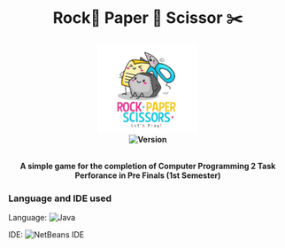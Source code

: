 <h1 align=center>
  Rock🗿 Paper 📄 Scissor ✂️
</h1>
<h4 align=center>
    <img src="https://github.com/nickichann01/Simple-Game/blob/master/logo.png" width="180" height="160">
    <br>
    <img alt="Version" src="https://img.shields.io/static/v1?label=Version&message=1.0&logoColor=white&color=yellow&style=for-the-badge">
    <br>
  
  <br>A simple game for the completion of <b>Computer Programming 2 Task Perforance in Pre Finals</b> (1st Semester)</br>

### **Language and IDE used**
Language: ![Java](https://img.shields.io/badge/java-%23ED8B00.svg?style=for-the-badge&logo=java&logoColor=white)

IDE: ![NetBeans IDE](https://img.shields.io/badge/NetBeansIDE-1B6AC6.svg?style=for-the-badge&logo=apache-netbeans-ide&logoColor=white)
  </h4>
